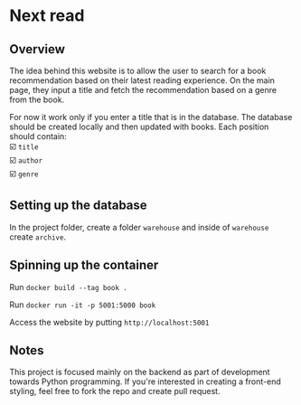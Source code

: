 # Next read

## Overview

The idea behind this website is to allow the user to search for a book recommendation
based on their latest reading experience. On the main page, they input a title and 
fetch the recommendation based on a genre from the book. 

For now it work only if you enter a title that is in the database. The database should be created locally and then updated with books. Each position should contain:  
:ballot_box_with_check: ```title```  
:ballot_box_with_check: ```author```  
:ballot_box_with_check: ```genre```  

## Setting up the database

In the project folder, create a folder ```warehouse``` and inside of ```warehouse``` create ```archive```.

## Spinning up the container 

Run ```docker build --tag book .```

Run ```docker run -it -p 5001:5000 book```

Access the website by putting ```http://localhost:5001```

## Notes

This project is focused mainly on the backend as part of development towards Python programming. If you're interested in creating a front-end styling, feel free to fork the repo and create pull request. 
